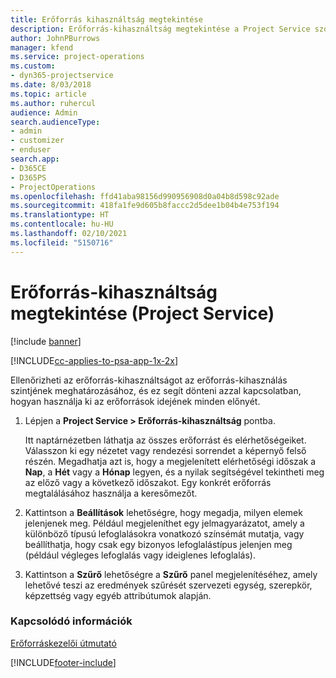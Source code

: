 ```yaml
---
title: Erőforrás kihasználtság megtekintése
description: Erőforrás-kihasználtság megtekintése a Project Service szolgáltatásban
author: JohnPBurrows
manager: kfend
ms.service: project-operations
ms.custom:
- dyn365-projectservice
ms.date: 8/03/2018
ms.topic: article
ms.author: ruhercul
audience: Admin
search.audienceType:
- admin
- customizer
- enduser
search.app:
- D365CE
- D365PS
- ProjectOperations
ms.openlocfilehash: ffd41aba98156d990956908d0a04b8d598c92ade
ms.sourcegitcommit: 418fa1fe9d605b8faccc2d5dee1b04b4e753f194
ms.translationtype: HT
ms.contentlocale: hu-HU
ms.lasthandoff: 02/10/2021
ms.locfileid: "5150716"
---
```

# <a name="view-resource-utilization-project-service"></a>Erőforrás-kihasználtság megtekintése (Project Service)

[!include [banner](../includes/psa-now-project-operations.md)]

[!INCLUDE[cc-applies-to-psa-app-1x-2x](../includes/cc-applies-to-psa-app-1x-2x.md)]

Ellenőrizheti az erőforrás-kihasználtságot az erőforrás-kihasználás szintjének meghatározásához, és ez segít dönteni azzal kapcsolatban, hogyan használja ki az erőforrások idejének minden előnyét.  
  
1. Lépjen a **Project Service > Erőforrás-kihasználtság** pontba. 

     Itt naptárnézetben láthatja az összes erőforrást és elérhetőségeiket. Válasszon ki egy nézetet vagy rendezési sorrendet a képernyő felső részén. Megadhatja azt is, hogy a megjelenített elérhetőségi időszak a **Nap**, a **Hét** vagy a **Hónap** legyen, és a nyilak segítségével tekintheti meg az előző vagy a következő időszakot. Egy konkrét erőforrás megtalálásához használja a keresőmezőt.      
  
2. Kattintson a **Beállítások** lehetőségre, hogy megadja, milyen elemek jelenjenek meg. Például megjeleníthet egy jelmagyarázatot, amely a különböző típusú lefoglalásokra vonatkozó színsémát mutatja, vagy beállíthatja, hogy csak egy bizonyos lefoglalástípus jelenjen meg (például végleges lefoglalás vagy ideiglenes lefoglalás).  

3. Kattintson a **Szűrő** lehetőségre a **Szűrő** panel megjelenítéséhez, amely lehetővé teszi az eredmények szűrését szervezeti egység, szerepkör, képzettség vagy egyéb attribútumok alapján.  
  
### <a name="see-also"></a>Kapcsolódó információk  
 [Erőforráskezelői útmutató](../psa/resource-manager-guide.md)


[!INCLUDE[footer-include](../includes/footer-banner.md)]